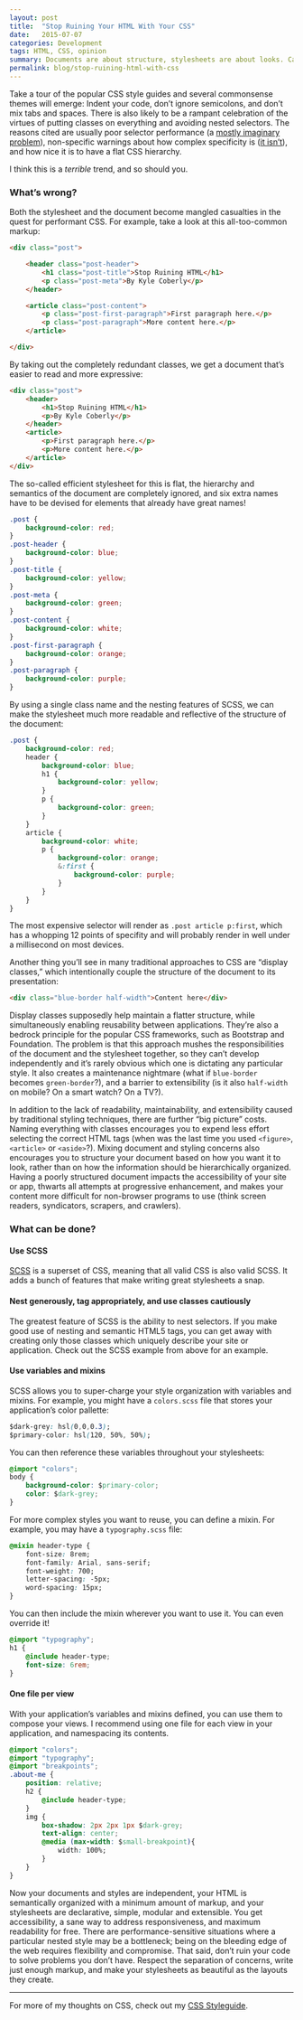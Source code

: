 ```yaml
---
layout: post
title:  "Stop Ruining Your HTML With Your CSS"
date:   2015-07-07
categories: Development
tags: HTML, CSS, opinion
summary: Documents are about structure, stylesheets are about looks. Can we please start keeping them that way?
permalink: blog/stop-ruining-html-with-css
---
```


Take a tour of the popular CSS style guides and several commonsense themes will emerge: Indent your code, don&rsquo;t ignore semicolons, and don&rsquo;t mix tabs and spaces. There is also likely to be a rampant celebration of the virtues of putting classes on everything and avoiding nested selectors. The reasons cited are usually poor selector performance (a [mostly imaginary problem](http://benfrain.com/css-performance-revisited-selectors-bloat-expensive-styles/)), non-specific warnings about how complex specificity is ([it isn&rsquo;t](http://www.w3.org/TR/css3-selectors/#specificity)), and how nice it is to have a flat CSS hierarchy. 

I think this is a *terrible* trend, and so should you.

### What&rsquo;s wrong?
Both the stylesheet and the document become mangled casualties in the quest for performant CSS. For example, take a look at this all-too-common markup:

```html
<div class="post">

    <header class="post-header">
        <h1 class="post-title">Stop Ruining HTML</h1>
        <p class="post-meta">By Kyle Coberly</p>
    </header>

    <article class="post-content">
        <p class="post-first-paragraph">First paragraph here.</p> 
        <p class="post-paragraph">More content here.</p> 
    </article>

</div>
```

By taking out the completely redundant classes, we get a document that&rsquo;s easier to read and more expressive:

```html
<div class="post">
    <header>
        <h1>Stop Ruining HTML</h1>
        <p>By Kyle Coberly</p>
    </header>
    <article>
        <p>First paragraph here.</p>
        <p>More content here.</p>
    </article>
</div>
```

The so-called efficient stylesheet for this is flat, the hierarchy and semantics of the document are completely ignored, and six extra names have to be devised for elements that already have great names!

```css
.post {
    background-color: red;
}
.post-header {
    background-color: blue;
}
.post-title {
    background-color: yellow;
}
.post-meta {
    background-color: green;
}
.post-content {
    background-color: white;
}
.post-first-paragraph {
    background-color: orange;
}
.post-paragraph {
    background-color: purple;
}
```

By using a single class name and the nesting features of SCSS, we can make the stylesheet much more readable and reflective of the structure of the document:

```css
.post {
    background-color: red;
    header {
        background-color: blue;
        h1 {
            background-color: yellow;
        }
        p {
            background-color: green;
        }
    }
    article {
        background-color: white;
        p {
            background-color: orange;
            &:first {
                background-color: purple;
            }
        }
    }
}
```

The most expensive selector will render as `.post article p:first`, which has a whopping 12 points of specifity and will probably render in well under a millisecond on most devices.

Another thing you&rsquo;ll see in many traditional approaches to CSS are &ldquo;display classes,&rdquo; which intentionally couple the structure of the document to its presentation:

```html
<div class="blue-border half-width">Content here</div>
``` 

Display classes supposedly help maintain a flatter structure, while simultaneously enabling reusability between applications. They&rsquo;re also a bedrock principle for the popular CSS frameworks, such as Bootstrap and Foundation. The problem is that this approach mushes the responsibilities of the document and the stylesheet together, so they can&rsquo;t develop independently and it&rsquo;s rarely obvious which one is dictating any particular style. It also creates a maintenance nightmare (what if `blue-border` becomes `green-border`?), and a barrier to extensibility (is it also `half-width` on mobile? On a smart watch? On a TV?).

In addition to the lack of readability, maintainability, and extensibility caused by traditional styling techniques, there are further &ldquo;big picture&rdquo; costs. Naming everything with classes encourages you to expend less effort selecting the correct HTML tags (when was the last time you used `<figure>`, `<article>` or `<aside>`?). Mixing document and styling concerns also encourages you to structure your document based on how you want it to look, rather than on how the information should be hierarchically organized. Having a poorly structured document impacts the accessibility of your site or app, thwarts all attempts at progressive enhancement, and makes your content more difficult for non-browser programs to use (think screen readers, syndicators, scrapers, and crawlers). 

### What can be done?

#### **Use SCSS**

[SCSS](http://sass-lang.com/) is a superset of CSS, meaning that all valid CSS is also valid SCSS. It adds a bunch of features that make writing great stylesheets a snap.



#### **Nest generously, tag appropriately, and use classes cautiously**

The greatest feature of SCSS is the ability to nest selectors. If you make good use of nesting and semantic HTML5 tags, you can get away with creating only those classes which uniquely describe your site or application. Check out the SCSS example from above for an example.

#### **Use variables and mixins**

SCSS allows you to super-charge your style organization with variables and mixins. For example, you might have a `colors.scss` file that stores your application&rsquo;s color pallette:

```css
$dark-grey: hsl(0,0,0.3);
$primary-color: hsl(120, 50%, 50%);
```

You can then reference these variables throughout your stylesheets:

```css
@import "colors";
body {
    background-color: $primary-color;
    color: $dark-grey;
}
```

For more complex styles you want to reuse, you can define a mixin. For example, you may have a `typography.scss` file:

```css
@mixin header-type {
    font-size: 8rem;
    font-family: Arial, sans-serif;
    font-weight: 700;
    letter-spacing: -5px;
    word-spacing: 15px;
}
```

You can then include the mixin wherever you want to use it. You can even override it!

```css
@import "typography";
h1 {
    @include header-type;
    font-size: 6rem;
}
```

#### **One file per view**

With your application&rsquo;s variables and mixins defined, you can use them to compose your views. I recommend using one file for each view in your application, and namespacing its contents.

```css
@import "colors";
@import "typography";
@import "breakpoints";
.about-me {
    position: relative;
    h2 {
        @include header-type;
    }
    img {
        box-shadow: 2px 2px 1px $dark-grey;
        text-align: center;
        @media (max-width: $small-breakpoint){
            width: 100%;
        }
    }
}
```

Now your documents and styles are independent, your HTML is semantically organized with a minimum amount of markup, and your stylesheets are declarative, simple, modular and extensible. You get accessibility, a sane way to address responsiveness, and maximum readability for free. There are performance-sensitive situations where a particular nested style may be a bottleneck; being on the bleeding edge of the web requires flexibility and compromise. That said, don&rsquo;t ruin your code to solve problems you don&rsquo;t have. Respect the separation of concerns, write just enough markup, and make your stylesheets as beautiful as the layouts they create.

-----

For more of my thoughts on CSS, check out my [CSS Styleguide](https://github.com/kylecoberly/css-style-guide).
